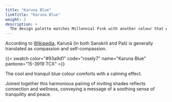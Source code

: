 ```yaml
---
title: "Karuna Blue"
linkTitle: "Karuna Blue"
weight: 2
description: >
  The design palette matches Millennial Pink with another colour that we call Karuna Blue.
---
```


According to [Wikipedia](https://en.wikipedia.org/wiki/Karuṇā), Karuṇā (in both Sanskrit and Pali) is generally translated as compassion and self-compassion.

{{< swatch color="#93a9d1" code="rosely7" name="Karuna Blue" pantone="15-3919 TCX" >}}

The cool and tranquil blue colour comforts with a calming effect.

Joined together this harmonious pairing of inviting shades reflects connection and wellness, conveying a message of a soothing sense of tranquility and peace.